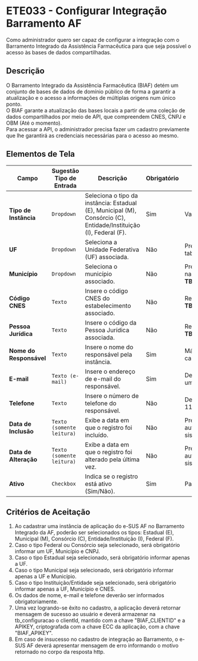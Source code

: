 # ETE033 - Configurar Integração Barramento AF

Como administrador quero ser capaz de configurar a integração com o Barramento Integrado da Assistência Farmacêutica para que seja possível o acesso às bases de dados compartilhadas.

## Descrição

O Barramento Integrado da Assistência Farmacêutica (BIAF) detém um conjunto de bases de dados de domínio público de forma a garantir a atualização e o acesso a informações de múltiplas origens num único ponto.  
O BIAF garante a atualização das bases locais a partir de uma coleção de dados compartilhados por meio de API, que compreendem CNES, CNPJ e OBM (Até o momento).  
Para acessar a API, o administrador precisa fazer um cadastro previamente que lhe garantirá as credenciais necessárias para o acesso ao mesmo.

## Elementos de Tela

| **Campo**               | **Sugestão Tipo de Entrada** | **Descrição**                                                                                              | **Obrigatório** | **Observações**                                           |
|--------------------------|------------------------------|----------------------------------------------------------------------------------------------------------|-----------------|---------------------------------------------------------|
| **Tipo de Instância**    | `Dropdown`                   | Seleciona o tipo da instância: Estadual (E), Municipal (M), Consórcio (C), Entidade/Instituição (I), Federal (F). | Sim             | Valores fixos.                                          |
| **UF**                  | `Dropdown`                   | Seleciona a Unidade Federativa (UF) associada.                                                          | Não             | Preenchido a partir da tabela **TB_UF**.               |
| **Município**            | `Dropdown`                   | Seleciona o município associado.                                                                        | Não             | Preenchido com base na tabela **TB_MUNICIPIO**.        |
| **Código CNES**          | `Texto`                      | Insere o código CNES do estabelecimento associado.                                                      | Não             | Relacionado à tabela **TB_CNES**.                      |
| **Pessoa Jurídica**      | `Texto`                      | Insere o código da Pessoa Jurídica associada.                                                           | Não             | Relacionado à tabela **TB_PESSOA_JURIDICA**.           |
| **Nome do Responsável**  | `Texto`                      | Insere o nome do responsável pela instância.                                                            | Sim             | Máximo de 120 caracteres.                              |
| **E-mail**               | `Texto (e-mail)`             | Insere o endereço de e-mail do responsável.                                                             | Sim             | Deve ser validado como um e-mail válido.               |
| **Telefone**             | `Texto`                      | Insere o número de telefone do responsável.                                                             | Não             | Deve conter no máximo 11 dígitos.                      |
| **Data de Inclusão**     | `Texto (somente leitura)`    | Exibe a data em que o registro foi incluído.                                                         | Não             | Preenchido automaticamente pelo sistema.               |
| **Data de Alteração**    | `Texto (somente leitura)`    | Exibe a data em que o registro foi alterado pela última vez.                                         | Não             | Preenchido automaticamente pelo sistema.               |
| **Ativo**                | `Checkbox`                   | Indica se o registro está ativo (Sim/Não).                                                             | Sim             | Padrão: **Sim**.                                        |

## Critérios de Aceitação

1. Ao cadastrar uma instância de aplicação do e-SUS AF no Barramento Integrado da AF, poderão ser selecionados os tipos: Estadual (E), Municipal (M), Consórcio (C), Entidade/Instituição (I), Federal (F).
2. Caso o tipo Federal ou Consórcio seja selecionado, será obrigatório informar um UF, Município e CNPJ.
3. Caso o tipo Estadual seja selecionado, será obrigatório informar apenas a UF.
4. Caso o tipo Municipal seja selecionado, será obrigatório informar apenas a UF e Município.
5. Caso o tipo Instituição/Entidade seja selecionado, será obrigatório informar apenas a UF, Município e CNES.
6. Os dados de nome, e-mail e telefone deverão ser informados obrigatoriamente.
7. Uma vez logrando-se êxito no cadastro, a aplicação deverá retornar mensagem de sucesso ao usuário e deverá armazenar na tb_configuracao o clientId, mantido com a chave "BIAF_CLIENTID" e a APIKEY, criptografada com a chave ECC da aplicação, com a chave "BIAF_APIKEY".
8. Em caso de insucesso no cadastro de integração ao Barramento, o e-SUS AF deverá apresentar mensagem de erro informando o motivo retornado no corpo da resposta http.